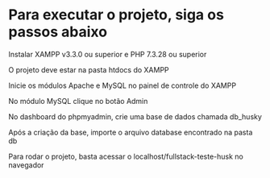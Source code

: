 # Para executar o projeto, siga os passos abaixo
Instalar XAMPP v3.3.0 ou superior e PHP 7.3.28 ou superior

O projeto deve estar na pasta htdocs do XAMPP

Inicie os módulos Apache e MySQL no painel de controle do XAMPP 

No módulo MySQL clique no botão Admin

No dashboard do phpmyadmin, crie uma base de dados chamada db_husky

Após a criação da base, importe o arquivo database encontrado na pasta db

Para rodar o projeto, basta acessar o localhost/fullstack-teste-husk no navegador
